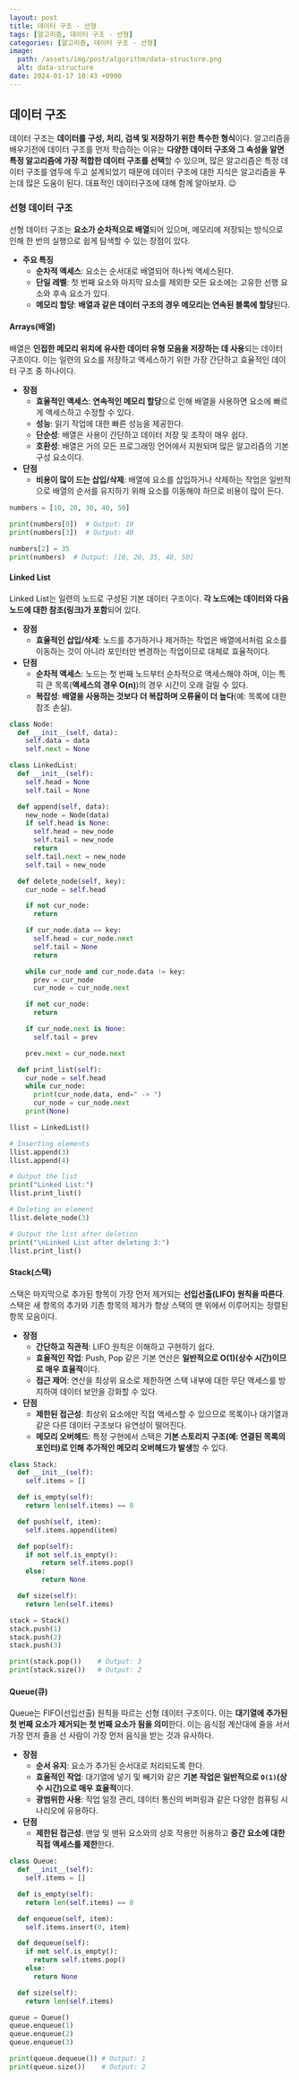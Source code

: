 ```yaml
---
layout: post
title: 데이터 구조 - 선형
tags: [알고리즘, 데이터 구조 - 선형]
categories: [알고리즘, 데이터 구조 - 선형]
image:
  path: /assets/img/post/algorithm/data-structure.png
  alt: data-structure
date: 2024-01-17 10:43 +0900
---
```


## 데이터 구조

데이터 구조는 **데이터를 구성, 처리, 검색 및 저장하기 위한 특수한 형식**이다. 알고리즘을 배우기전에 데이터 구조를 먼저 학습하는 이유는 **다양한 데이터 구조와 그 속성을 알면 특정 알고리즘에 가장 적합한 데이터 구조를 선택**할 수 있으며, 많은 알고리즘은 특정 데이터 구조를 염두에 두고 설계되었기 때문에 데이터 구조에 대한 지식은 알고리즘을 푸는데 많은 도움이 된다. 대표적인 데이터구조에 대해 함께 알아보자. 😉

### 선형 데이터 구조

선형 데이터 구조는 **요소가 순차적으로 배열**되어 있으며, 메모리에 저장되는 방식으로 인해 한 번의 실행으로 쉽게 탐색할 수 있는 장점이 있다.

- **주요 특징**
  - **순차적 액세스**: 요소는 순서대로 배열되어 하나씩 액세스된다.
  - **단일 레벨**: 첫 번째 요소와 마지막 요소를 제외한 모든 요소에는 고유한 선행 요소와 후속 요소가 있다.
  - **메모리 할당**: **배열과 같은 데이터 구조의 경우 메모리는 연속된 블록에 할당**된다.

#### Arrays(배열)

배열은 **인접한 메모리 위치에 유사한 데이터 유형 모음을 저장하는 데 사용**되는 데이터 구조이다. 이는 일련의 요소를 저장하고 액세스하기 위한 가장 간단하고 효율적인 데이터 구조 중 하나이다.

- **장점**
  - **효율적인 액세스**: **연속적인 메모리 할당**으로 인해 배열을 사용하면 요소에 빠르게 액세스하고 수정할 수 있다.
  - **성능**: 읽기 작업에 대한 빠른 성능을 제공한다.
  - **단순성**: 배열은 사용이 간단하고 데이터 저장 및 조작이 매우 쉽다.
  - **호환성**: 배열은 거의 모든 프로그래밍 언어에서 지원되며 많은 알고리즘의 기본 구성 요소이다.
- **단점**
  - **비용이 많이 드는 삽입/삭제**: 배열에 요소를 삽입하거나 삭제하는 작업은 일반적으로 배열의 순서를 유지하기 위해 요소를 이동해야 하므로 비용이 많이 든다.

```python
numbers = [10, 20, 30, 40, 50]

print(numbers[0])  # Output: 10
print(numbers[3])  # Output: 40

numbers[2] = 35
print(numbers)  # Output: [10, 20, 35, 40, 50]
```

#### Linked List

Linked List는 일련의 노드로 구성된 기본 데이터 구조이다. **각 노드에는 데이터와 다음 노드에 대한 참조(링크)가 포함**되어 있다.

- **장점**
  - **효율적인 삽입/삭제**: 노드를 추가하거나 제거하는 작업은 배열에서처럼 요소를 이동하는 것이 아니라 포인터만 변경하는 작업이므로 대체로 효율적이다.
- **단점**
  - **순차적 액세스**: 노드는 첫 번째 노드부터 순차적으로 액세스해야 하며, 이는 특히 큰 목록(**액세스의 경우 O(n)**)의 경우 시간이 오래 걸릴 수 있다.
  - **복잡성**: **배열을 사용하는 것보다 더 복잡하며 오류율이 더 높다**(예: 목록에 대한 참조 손실).

```python
class Node:
  def __init__(self, data):
    self.data = data
    self.next = None

class LinkedList:
  def __init__(self):
    self.head = None
    self.tail = None

  def append(self, data):
    new_node = Node(data)
    if self.head is None:
      self.head = new_node
      self.tail = new_node
      return
    self.tail.next = new_node
    self.tail = new_node

  def delete_node(self, key):
    cur_node = self.head

    if not cur_node:
      return

    if cur_node.data == key:
      self.head = cur_node.next
      self.tail = None
      return

    while cur_node and cur_node.data != key:
      prev = cur_node
      cur_node = cur_node.next

    if not cur_node:
      return

    if cur_node.next is None:
      self.tail = prev

    prev.next = cur_node.next

  def print_list(self):
    cur_node = self.head
    while cur_node:
      print(cur_node.data, end=" -> ")
      cur_node = cur_node.next
    print(None)

llist = LinkedList()

# Inserting elements
llist.append(3)
llist.append(4)

# Output the list
print("Linked List:")
llist.print_list()

# Deleting an element
llist.delete_node(3)

# Output the list after deletion
print("\nLinked List after deleting 3:")
llist.print_list()
```

#### Stack(스택)

스택은 마지막으로 추가된 항목이 가장 먼저 제거되는 **선입선출(LIFO) 원칙을 따른다**. 스택은 새 항목의 추가와 기존 항목의 제거가 항상 스택의 맨 위에서 이루어지는 정렬된 항목 모음이다.

- **장점**
  - **간단하고 직관적**: LIFO 원칙은 이해하고 구현하기 쉽다.
  - **효율적인 작업**: Push, Pop 같은 기본 연산은 **일반적으로 O(1)(상수 시간)이므로 매우 효율적**이다.
  - **접근 제어**: 연산을 최상위 요소로 제한하면 스택 내부에 대한 무단 액세스를 방지하여 데이터 보안을 강화할 수 있다.
- **단점**
  - **제한된 접근성**: 최상위 요소에만 직접 액세스할 수 있으므로 목록이나 대기열과 같은 다른 데이터 구조보다 유연성이 떨어진다.
  - **메모리 오버헤드**: 특정 구현에서 스택은 **기본 스토리지 구조(예: 연결된 목록의 포인터)로 인해 추가적인 메모리 오버헤드가 발생**할 수 있다.

```python
class Stack:
  def __init__(self):
    self.items = []

  def is_empty(self):
    return len(self.items) == 0

  def push(self, item):
    self.items.append(item)

  def pop(self):
    if not self.is_empty():
        return self.items.pop()
    else:
        return None

  def size(self):
    return len(self.items)

stack = Stack()
stack.push(1)
stack.push(2)
stack.push(3)

print(stack.pop())    # Output: 3
print(stack.size())   # Output: 2
```

#### Queue(큐)

Queue는 FIFO(선입선출) 원칙을 따르는 선형 데이터 구조이다. 이는 **대기열에 추가된 첫 번째 요소가 제거되는 첫 번째 요소가 됨을 의미**한다. 이는 음식점 계산대에 줄을 서서 가장 먼저 줄을 선 사람이 가장 먼저 음식을 받는 것과 유사하다.

- **장점**
  - **순서 유지**: 요소가 추가된 순서대로 처리되도록 한다.
  - **효율적인 작업**: 대기열에 넣기 및 빼기와 같은 **기본 작업은 일반적으로 `O(1)`(상수 시간)으로 매우 효율적**이다.
  - **광범위한 사용**: 작업 일정 관리, 데이터 통신의 버퍼링과 같은 다양한 컴퓨팅 시나리오에 유용하다.
- **단점**
  - **제한된 접근성**: 맨앞 및 맨뒤 요소와의 상호 작용만 허용하고 **중간 요소에 대한 직접 액세스를 제한**한다.

```python
class Queue:
  def __init__(self):
    self.items = []

  def is_empty(self):
    return len(self.items) == 0

  def enqueue(self, item):
    self.items.insert(0, item)

  def dequeue(self):
    if not self.is_empty():
      return self.items.pop()
    else:
      return None

  def size(self):
    return len(self.items)

queue = Queue()
queue.enqueue(1)
queue.enqueue(2)
queue.enqueue(3)

print(queue.dequeue()) # Output: 1
print(queue.size())    # Output: 2
```
